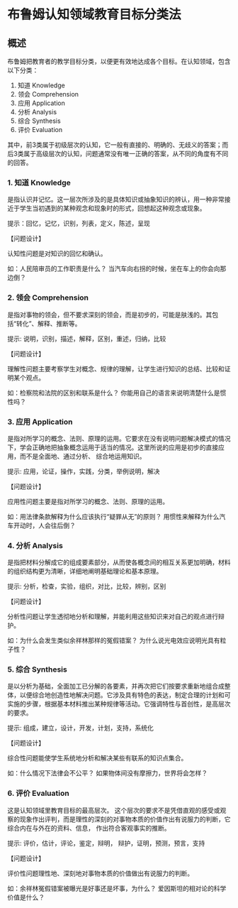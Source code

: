 # 布鲁姆认知领域教育目标分类法

## 概述

布鲁姆把教育者的教学目标分类，以便更有效地达成各个目标。在认知领域，包含以下分类：

1. 知道 Knowledge
2. 领会 Comprehension
3. 应用 Application
4. 分析 Analysis
5. 综合 Synthesis
6. 评价 Evaluation

其中，前3类属于初级层次的认知，它一般有直接的、明确的、无歧义的答案；而后3类属于高级层次的认知，问题通常没有唯一正确的答案，从不同的角度有不同的回答。

### 1. 知道 Knowledge

是指认识并记忆。这一层次所涉及的是具体知识或抽象知识的辨认，用一种非常接近于学生当初遇到的某种观念和现象时的形式，回想起这种观念或现象。

提示：回忆，记忆，识别，列表，定义，陈述，呈现

【问题设计】

认知性问题是对知识的回忆和确认。

如：人民陪审员的工作职责是什么？ 当汽车向右拐的时候，坐在车上的你会向那边倒？

### 2. 领会 Comprehension

是指对事物的领会，但不要求深刻的领会，而是初步的，可能是肤浅的。其包括“转化”、解释、推断等。

提示: 说明，识别，描述，解释，区别，重述，归纳，比较

【问题设计】

理解性问题主要考察学生对概念、规律的理解，让学生进行知识的总结、比较和证明某个观点。

如：检察院和法院的区别和联系是什么？ 你能用自己的语言来说明清楚什么是惯性吗？

### 3. 应用 Application

是指对所学习的概念、法则、原理的运用。它要求在没有说明问题解决模式的情况下，学会正确地把抽象概念运用于适当的情况。这里所说的应用是初步的直接应用，而不是全面地、通过分析、 综合地运用知识。

提示: 应用，论证，操作，实践，分类，举例说明，解决

【问题设计】

应用性问题主要是指对所学习的概念、法则、原理的运用。

如：用法律条款解释为什么应该执行“疑罪从无”的原则？ 用惯性来解释为什么汽车开动时，人会往后倒？

### 4. 分析 Analysis

是指把材料分解成它的组成要素部分，从而使各概念间的相互关系更加明确，材料的组织结构更为清晰，详细地阐明基础理论和基本原理。

提示: 分析，检查，实验，组织，对比，比较，辨别，区别

【问题设计】

分析性问题让学生透彻地分析和理解，并能利用这些知识来对自己的观点进行辩护。

如：为什么会发生类似余祥林那样的冤假错案？ 为什么说光电效应说明光具有粒子性？

### 5. 综合 Synthesis

是以分析为基础，全面加工已分解的各要素，并再次把它们按要求重新地组合成整体，以便综合地创造性地解决问题。它涉及具有特色的表达，制定合理的计划和可实施的步骤，根据基本材料推出某种规律等活动。它强调特性与首创性，是高层次的要求。

提示: 组成，建立，设计，开发，计划，支持，系统化

【问题设计】

综合性问题能使学生系统地分析和解决某些有联系的知识点集合。

如：什么情况下法律会不公平？ 如果物体间没有摩擦力，世界将会怎样？

### 6. 评价 Evaluation

这是认知领域里教育目标的最高层次。 这个层次的要求不是凭借直观的感受或观察的现象作出评判，而是理性的深刻的对事物本质的价值作出有说服力的判断，它综合内在与外在的资料、信息， 作出符合客观事实的推断。

提示: 评价，估计，评论，鉴定，辩明， 辩护，证明，预测，预言，支持

【问题设计】

评价性问题理性地、深刻地对事物本质的价值做出有说服力的判断。

如：余祥林冤假错案被曝光是好事还是坏事，为什么？ 爱因斯坦的相对论的科学价值是什么？
